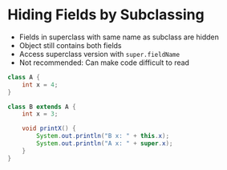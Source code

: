 # Hiding Fields by Subclassing

-   Fields in superclass with same name as subclass are hidden
-   Object still contains both fields
-   Access superclass version with `super.fieldName`
-   Not recommended: Can make code difficult to read

```java
class A {
    int x = 4;
}

class B extends A {
    int x = 3;

    void printX() {
        System.out.println("B x: " + this.x);
        System.out.println("A x: " + super.x);
    }
}
```
